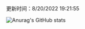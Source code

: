 
  更新时间：8/20/2022 19:21:55
	
  ![Anurag's GitHub stats](https://github-readme-stats.vercel.app/api?username=chendj89&theme=gruvbox&show_icons=true)